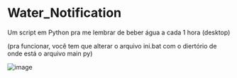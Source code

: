 # Water_Notification
Um script em Python pra me lembrar de beber água a cada 1 hora (desktop)

(pra funcionar, você tem que alterar o arquivo ini.bat com o diertório de onde está o arquivo main py)

![image](https://github.com/user-attachments/assets/2727f0ee-eb40-476c-ab33-fa244d548359)
